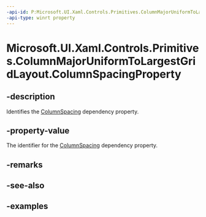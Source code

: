 ```yaml
---
-api-id: P:Microsoft.UI.Xaml.Controls.Primitives.ColumnMajorUniformToLargestGridLayout.ColumnSpacingProperty
-api-type: winrt property
---
```


# Microsoft.UI.Xaml.Controls.Primitives.ColumnMajorUniformToLargestGridLayout.ColumnSpacingProperty

<!--
public static Windows.UI.Xaml.DependencyProperty ColumnSpacingProperty { get; }
-->

## -description

Identifies the [ColumnSpacing](columnmajoruniformtolargestgridlayout_columnspacing.md) dependency property.

## -property-value

The identifier for the [ColumnSpacing](columnmajoruniformtolargestgridlayout_columnspacing.md) dependency property.

## -remarks

## -see-also

## -examples

